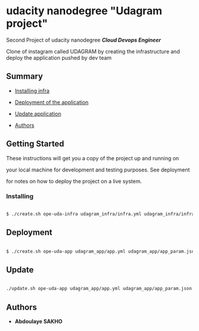# udacity nanodegree "Udagram project"

  

Second Project of udacity nanodegree ***Cloud Devops Engineer***

  

Clone of instagram called UDAGRAM by creating the infrastructure and deploy the application pushed by dev team

  
  

## Summary

  

-  [Installing infra](#install)

-  [Deployment of the application](#deployment)

-  [Update application](#deployment)

-  [Authors](#authors)

  

## Getting Started

  

These instructions will get you a copy of the project up and running on

your local machine for development and testing purposes. See deployment

for notes on how to deploy the project on a live system.

  
  
  

### Installing

  

```sh

$ ./create.sh ope-uda-infra udagram_infra/infra.yml udagram_infra/infra_param.json

```

  

## Deployment

  

```sh

$ ./create.sh ope-uda-app udagram_app/app.yml udagram_app/app_param.json

```

  

## Update

  

```sh

./update.sh ope-uda-app udagram_app/app.yml udagram_app/app_param.json

```

  

## Authors

  

-  **Abdoulaye SAKHO**